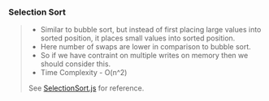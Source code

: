 ### Selection Sort

> - Similar to bubble sort, but instead of first placing large values into sorted position, it places small values into sorted position.
> - Here number of swaps are lower in comparison to bubble sort.
> - So if we have contraint on multiple writes on memory then we should consider this.
> - Time Complexity - O(n^2)
>
> See [SelectionSort.js](SelectionSort.js) for reference.
